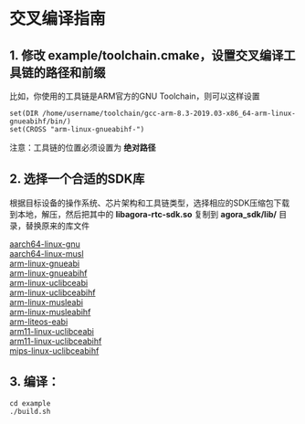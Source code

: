 # 交叉编译指南

## 1. 修改 example/toolchain.cmake，设置交叉编译工具链的路径和前缀

比如，你使用的工具链是ARM官方的GNU Toolchain，则可以这样设置
```
set(DIR /home/username/toolchain/gcc-arm-8.3-2019.03-x86_64-arm-linux-gnueabihf/bin/)
set(CROSS "arm-linux-gnueabihf-")
```

注意：工具链的位置必须设置为 **绝对路径**

## 2. 选择一个合适的SDK库
根据目标设备的操作系统、芯片架构和工具链类型，选择相应的SDK压缩包下载到本地，解压，然后把其中的 **libagora-rtc-sdk.so** 复制到 **agora_sdk/lib/** 目录，替换原来的库文件

[aarch64-linux-gnu](https://download.agora.io/rtsasdk/release/AGORA-RTSALite-license-aarch64-linux-gnu.tgz)<br>
[aarch64-linux-musl](https://download.agora.io/rtsasdk/release/AGORA-RTSALite-license-aarch64-linux-musl.tgz)<br>
[arm-linux-gnueabi](https://download.agora.io/rtsasdk/release/AGORA-RTSALite-license-arm-linux-gnueabi.tgz)<br>
[arm-linux-gnueabihf](https://download.agora.io/rtsasdk/release/AGORA-RTSALite-license-arm-linux-gnueabihf.tgz)<br>
[arm-linux-uclibceabi](https://download.agora.io/rtsasdk/release/AGORA-RTSALite-license-arm-linux-uclibceabi.tgz)<br>
[arm-linux-uclibceabihf](https://download.agora.io/rtsasdk/release/AGORA-RTSALite-license-arm-linux-uclibceabihf.tgz)<br>
[arm-linux-musleabi](https://download.agora.io/rtsasdk/release/AGORA-RTSALite-license-arm-linux-musleabi.tgz)<br>
[arm-linux-musleabihf](https://download.agora.io/rtsasdk/release/AGORA-RTSALite-license-arm-linux-musleabihf.tgz)<br>
[arm-liteos-eabi](https://download.agora.io/rtsasdk/release/AGORA-RTSALite-license-arm-liteos-eabi.tgz)<br>
[arm11-linux-uclibceabi](https://download.agora.io/rtsasdk/release/AGORA-RTSALite-license-arm11-linux-uclibceabi.tgz)<br>
[arm11-linux-uclibceabihf](https://download.agora.io/rtsasdk/release/AGORA-RTSALite-license-arm11-linux-uclibceabihf.tgz)<br>
[mips-linux-uclibceabihf](https://download.agora.io/rtsasdk/release/AGORA-RTSALite-license-mips-linux-uclibceabihf.tgz)<br>

## 3. 编译：
```
cd example
./build.sh
```
